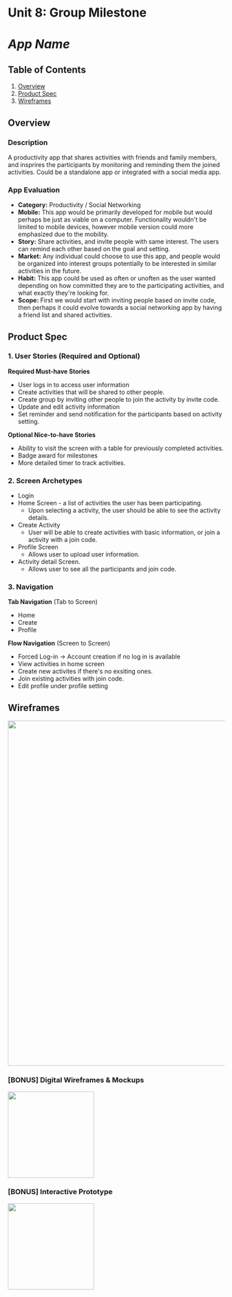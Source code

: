 Unit 8: Group Milestone 
===

# ***App Name***

## Table of Contents
1. [Overview](#Overview)
1. [Product Spec](#Product-Spec)
1. [Wireframes](#Wireframes)

## Overview
### Description
A productivity app that shares activities with friends and family members, and insprires the participants by monitoring and reminding them the joined activities. Could be a standalone app or integrated with a social media app.

### App Evaluation
- **Category:** Productivity / Social Networking
- **Mobile:** This app would be primarily developed for mobile but would perhaps be just as viable on a computer. Functionality wouldn't be limited to mobile devices, however mobile version could more emphasized due to the mobility.
- **Story:** Share activities, and invite people with same interest. The users can remind each other based on the goal and setting.
- **Market:** Any individual could choose to use this app, and people would be organized into interest groups potentially to be interested in similar activities in the future.
- **Habit:** This app could be used as often or unoften as the user wanted depending on how committed they are to the participating activities, and what exactly they're looking for.
- **Scope:** First we would start with inviting people based on invite code, then perhaps it could evolve towards a social networking app by having a friend list and shared activities.


## Product Spec
### 1. User Stories (Required and Optional)

**Required Must-have Stories**

* User logs in to access user information
* Create activities that will be shared to other people.
* Create group by inviting other people to join the activity by invite code.
* Update and edit activity information
* Set reminder and send notification for the participants based on activity setting.

**Optional Nice-to-have Stories**

* Ability to visit the screen with a table for previously completed activities.
* Badge award for milestones
* More detailed timer to track activities.

### 2. Screen Archetypes

* Login 
* Home Screen - a list of activities the user has been participating.
   * Upon selecting a activity, the user should be able to see the activity details.
* Create Activity
   * User will be able to create activities with basic information, or join a activity with a join code.
* Profile Screen 
   * Allows user to upload user information.
* Activity detail Screen.
   * Allows user to see all the participants and join code.

### 3. Navigation

**Tab Navigation** (Tab to Screen)

* Home
* Create
* Profile


**Flow Navigation** (Screen to Screen)
* Forced Log-in -> Account creation if no log in is available
* View activities in home screen
* Create new activites if there's no exsiting ones.
* Join existing activities with join code.
* Edit profile under profile setting


## Wireframes
<img src="https://github.com/lusenyang/initialize-with-README/blob/main/wireframe.jpg" width=800><br>

### [BONUS] Digital Wireframes & Mockups
<img src="https://github.com/lusenyang/initialize-with-README/blob/main/digital%20wireframe%20%26%20mockups.jpg" height=200>

### [BONUS] Interactive Prototype
<img src="https://github.com/lusenyang/initialize-with-README/blob/main/walkthrough.gif" width=200>

